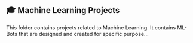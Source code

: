## 🎓 Machine Learning Projects
This folder contains projects related to Machine Learning. It contains ML-Bots that are designed and created for specific purpose...

